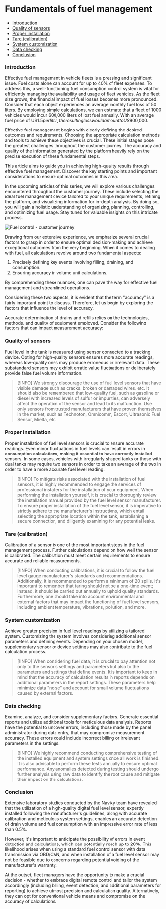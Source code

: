 # Fundamentals of fuel management

- [Introduction](#introduction)
- [Quality of sensors](#quality-of-sensors)
- [Proper installation](#proper-installation)
- [Tare (calibration)](#tare-calibration)
- [System customization](#system-customization)
- [Data checking](#data-checking)
- [Conclusion](#conclusion)

### Introduction

Effective fuel management in vehicle fleets is a pressing and significant issue. Fuel costs alone can account for up to 40% of fleet expenses. To address this, a well-functioning fuel consumption control system is vital for efficiently managing the availability and usage of fleet vehicles. As the fleet size grows, the financial impact of fuel losses becomes more pronounced. Consider that each object experiences an average monthly fuel loss of 50 liters. By employing simple calculations, we can estimate that a fleet of 1000 vehicles would incur 600,000 liters of lost fuel annually. With an average fuel price of US$1.5 per liter, the resulting loss would amount to US$900,000.

Effective fuel management begins with clearly defining the desired outcomes and requirements. Choosing the appropriate calculation methods and tools to achieve these objectives is crucial. These initial stages pose the greatest challenges throughout the customer journey. The accuracy and quality of the information generated by the platform heavily rely on the precise execution of these fundamental steps.

This article aims to guide you in achieving high-quality results through effective fuel management. Discover the key starting points and important considerations to ensure optimal outcomes in this area.

In the upcoming articles of this series, we will explore various challenges encountered throughout the customer journey. These include selecting the ideal fuel management device tailored to your unique requirements, refining the platform, and visualizing information for in-depth analysis. By doing so, you will gain a holistic understanding of organizing, planning, controlling, and optimizing fuel usage. Stay tuned for valuable insights on this intricate process.

![Fuel control - customer journey](./attachments/%D0%9F%D0%B8%D0%BA%D1%87%D0%B0%20%D0%B2%20%D0%BA%D0%BE%D0%BD%D1%82%D0%B5%D0%BD%D1%82%204.png)

Drawing from our extensive experience, we emphasize several crucial factors to grasp in order to ensure optimal decision-making and achieve exceptional outcomes from the very beginning. When it comes to dealing with fuel, all calculations revolve around two fundamental aspects:

1. Precisely defining key events involving filling, draining, and consumption.
2. Ensuring accuracy in volume unit calculations.

By comprehending these nuances, one can pave the way for effective fuel management and streamlined operations.

Considering these two aspects, it is evident that the term "accuracy" is a fairly important point to discuss. Therefore, let us begin by exploring the factors that influence the level of accuracy.

Accurate determination of drains and refills relies on the technologies, methods, and quality of equipment employed. Consider the following factors that can impact measurement accuracy:

### Quality of sensors

Fuel level in the tank is measured using sensor connected to a tracking device. Opting for high-quality sensors ensures more accurate readings, whereas low-quality ones may produce erroneous or irrelevant data. These substandard sensors may exhibit erratic value fluctuations or deliberately provide false fuel volume information.

> [!INFO]
> We strongly discourage the use of fuel level sensors that have visible damage such as cracks, broken or damaged wires, etc.
> It should also be remembered that low-quality fuel, such as gasoline or diesel with increased levels of sulfur or impurities, can adversely affect the operation of the sensor and lead to its malfunction.
> Use only sensors from trusted manufacturers that have proven themselves in the market, such as Technoton, Omnicomm, Escort, Ultrasonic Fuel Sensor, Mielta, etc.

### Proper installation

Proper installation of fuel level sensors is crucial to ensure accurate readings. Even minor fluctuations in fuel levels can result in errors in consumption calculations, making it essential to have correctly installed sensors. In some cases, vehicles with irregularly shaped tanks or those with dual tanks may require two sensors in order to take an average of the two in order to have a more accurate fuel level reading.

> [!INFO]
> To mitigate risks associated with the installation of fuel sensors, it is highly recommended to engage the services of professional installers for the installation of your equipment.
> When performing the installation yourself, it is crucial to thoroughly review the installation manual provided by the fuel level sensor manufacturer.
> To ensure proper installation of the fuel level sensor, it is imperative to strictly adhere to the manufacturer's instructions, which entail selecting the appropriate location within the tank, establishing a secure connection, and diligently examining for any potential leaks.

### Tare (calibration)

Calibration of a sensor is one of the most important steps in the fuel management process. Further calculations depend on how well the sensor is calibrated. The calibration must meet certain requirements to ensure accurate and reliable measurements. 

> [!INFO]
> When conducting calibrations, it is crucial to follow the fuel level gauge manufacturer's standards and recommendations.
> Additionally, it is recommended to perform a minimum of 20 spills.
> It's important to remember that taring should not be a one-time event; instead, it should be carried out annually to uphold quality standards.
> Furthermore, one should take into account environmental and external factors that may impact the functioning of fuel level sensors, including ambient temperature, vibrations, pollution, and more.

### System customization

Achieve greater precision in fuel level readings by utilizing a tailored system. Customizing the system involves considering additional sensor parameters and defining events. Depending on your chosen model, supplementary sensor or device settings may also contribute to the fuel calculation process.

> [!INFO]
> When considering fuel data, it is crucial to pay attention not only to the sensor's settings and parameters but also to the parameters and settings that define events.
> It is important to keep in mind that the accuracy of calculation results in reports depends on additional parameters in the report settings. These parameters help minimize data "noise" and account for small volume fluctuations caused by external factors.

### Data checking

Examine, analyze, and consider supplementary factors. Generate essential reports and utilize additional tools for meticulous data analysis. Reports have the potential to uncover errors, including those made by the panel administrator during data entry, that may compromise measurement accuracy. These errors could include incorrect billing or irrelevant parameters in the settings.

> [!INFO]
> We highly recommend conducting comprehensive testing of the installed equipment and system settings once all work is finished. It is also advisable to perform these tests annually to ensure optimal performance.
> Any anomalies detected during testing should undergo further analysis using raw data to identify the root cause and mitigate their impact on the calculations.

### Conclusion

Extensive laboratory studies conducted by the Navixy team have revealed that the utilization of a high-quality digital fuel level sensor, expertly installed following the manufacturer's guidelines, along with accurate calibration and meticulous system settings, enables an accurate detection of drain volume and fuel consumption with an impressive error rate of less than 0.5%.

However, it's important to anticipate the possibility of errors in event detection and calculations, which can potentially reach up to 20%. This likelihood arises when using a standard fuel control sensor with data transmission via OBD/CAN, and when installation of a fuel level sensor may not be feasible due to concerns regarding potential voiding of the manufacturer's warranty.

At the outset, fleet managers have the opportunity to make a crucial decision - whether to embrace digital remote control and tailor the system accordingly (including billing, event detection, and additional parameters for reporting) to achieve utmost precision and calculation quality. Alternatively, they can opt for conventional vehicle means and compromise on the accuracy of calculations.